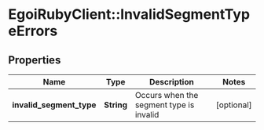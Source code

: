 # EgoiRubyClient::InvalidSegmentTypeErrors

## Properties
Name | Type | Description | Notes
------------ | ------------- | ------------- | -------------
**invalid_segment_type** | **String** | Occurs when the segment type is invalid | [optional] 


